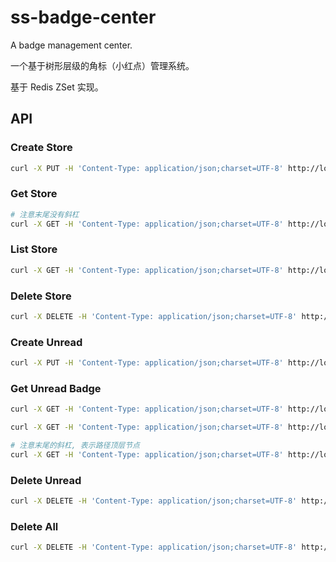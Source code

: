 # ss-badge-center

A badge management center.

一个基于树形层级的角标（小红点）管理系统。

基于 Redis ZSet 实现。

## API

### Create Store

```bash
curl -X PUT -H 'Content-Type: application/json;charset=UTF-8' http://localhost:8080/ -d '{"name": "sample"}'
```

### Get Store

```bash
# 注意末尾没有斜杠
curl -X GET -H 'Content-Type: application/json;charset=UTF-8' http://localhost:8080/sample
```

### List Store

```bash
curl -X GET -H 'Content-Type: application/json;charset=UTF-8' http://localhost:8080/
```

### Delete Store

```bash
curl -X DELETE -H 'Content-Type: application/json;charset=UTF-8' http://localhost:8080/sample
```

### Create Unread

```bash
curl -X PUT -H 'Content-Type: application/json;charset=UTF-8' http://localhost:8080/sample/foo/bar -d '{"resource": "a_resource_key"}'
```

### Get Unread Badge

```bash
curl -X GET -H 'Content-Type: application/json;charset=UTF-8' http://localhost:8080/sample/foo/bar

curl -X GET -H 'Content-Type: application/json;charset=UTF-8' http://localhost:8080/sample/foo

# 注意末尾的斜杠, 表示路径顶层节点
curl -X GET -H 'Content-Type: application/json;charset=UTF-8' http://localhost:8080/sample/
```

### Delete Unread

```bash
curl -X DELETE -H 'Content-Type: application/json;charset=UTF-8' http://localhost:8080/sample/foo/bar -d '{"resource": "a_resource_key"}'
```

### Delete All

```bash
curl -X DELETE -H 'Content-Type: application/json;charset=UTF-8' http://localhost:8080/sample/foo/bar
```